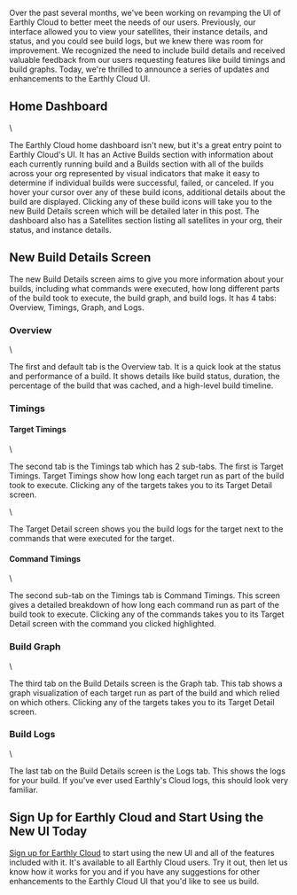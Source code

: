 Over the past several months, we've been working on revamping the UI of Earthly Cloud to better meet the needs of our users. Previously, our interface allowed you to view your satellites, their instance details, and status, and you could see build logs, but we knew there was room for improvement. We recognized the need to include build details and received valuable feedback from our users requesting features like build timings and build graphs. Today, we're thrilled to announce a series of updates and enhancements to the Earthly Cloud UI.

## Home Dashboard

\

The Earthly Cloud home dashboard isn't new, but it's a great entry point to Earthly Cloud's UI. It has an Active Builds section with information about each currently running build and a Builds section with all of the builds across your org represented by visual indicators that make it easy to determine if individual builds were successful, failed, or canceled. If you hover your cursor over any of these build icons, additional details about the build are displayed. Clicking any of these build icons will take you to the new Build Details screen which will be detailed later in this post. The dashboard also has a Satellites section listing all satellites in your org, their status, and instance details.

## New Build Details Screen

The new Build Details screen aims to give you more information about your builds, including what commands were executed, how long different parts of the build took to execute, the build graph, and build logs. It has 4 tabs: Overview, Timings, Graph, and Logs.

### Overview

\

The first and default tab is the Overview tab. It is a quick look at the status and performance of a build. It shows details like build status, duration, the percentage of the build that was cached, and a high-level build timeline.

### Timings

#### Target Timings

\

The second tab is the Timings tab which has 2 sub-tabs. The first is Target Timings. Target Timings show how long each target run as part of the build took to execute. Clicking any of the targets takes you to its Target Detail screen.

\

The Target Detail screen shows you the build logs for the target next to the commands that were executed for the target.

#### Command Timings

\

The second sub-tab on the Timings tab is Command Timings. This screen gives a detailed breakdown of how long each command run as part of the build took to execute. Clicking any of the commands takes you to its Target Detail screen with the command you clicked highlighted.

### Build Graph

\

The third tab on the Build Details screen is the Graph tab. This tab shows a graph visualization of each target run as part of the build and which relied on which others. Clicking any of the targets takes you to its Target Detail screen.

### Build Logs

\

The last tab on the Build Details screen is the Logs tab. This shows the logs for your build. If you've ever used Earthly's Cloud logs, this should look very familiar.

## Sign Up for Earthly Cloud and Start Using the New UI Today

[Sign up for Earthly Cloud](https://cloud.earthly.dev/login) to start using the new UI and all of the features included with it. It's available to all Earthly Cloud users. Try it out, then let us know how it works for you and if you have any suggestions for other enhancements to the Earthly Cloud UI that you'd like to see us build.